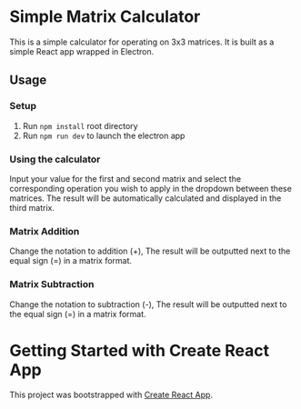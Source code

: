 # Simple Matrix Calculator

This is a simple calculator for operating on 3x3 matrices. It is built as a simple React app wrapped in Electron.

## Usage

### Setup

1. Run `npm install` root directory
2. Run `npm run dev` to launch the electron app

### Using the calculator

Input your value for the first and second matrix and select the corresponding operation you wish to apply in the dropdown between these matrices. The result will be automatically calculated and displayed in the third matrix.

### Matrix Addition
Change the notation to addition (+), The result will be outputted next to the equal sign (=) in a matrix format.

### Matrix Subtraction
Change the notation to subtraction (-), The result will be outputted next to the equal sign (=) in a matrix format.

# Getting Started with Create React App

This project was bootstrapped with [Create React App](https://github.com/facebook/create-react-app).
